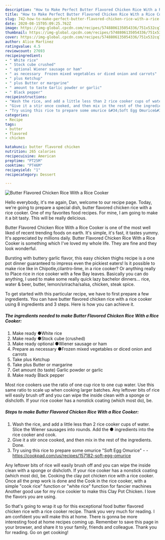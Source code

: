 ```yaml
---
description: "How to Make Perfect Butter Flavored Chicken Rice With a Rice Cooker"
title: "How to Make Perfect Butter Flavored Chicken Rice With a Rice Cooker"
slug: 742-how-to-make-perfect-butter-flavored-chicken-rice-with-a-rice-cooker
date: 2020-08-15T05:09:25.762Z
image: https://img-global.cpcdn.com/recipes/5748806135054336/751x532cq70/butter-flavored-chicken-rice-with-a-rice-cooker-recipe-main-photo.jpg
thumbnail: https://img-global.cpcdn.com/recipes/5748806135054336/751x532cq70/butter-flavored-chicken-rice-with-a-rice-cooker-recipe-main-photo.jpg
cover: https://img-global.cpcdn.com/recipes/5748806135054336/751x532cq70/butter-flavored-chicken-rice-with-a-rice-cooker-recipe-main-photo.jpg
author: Alice Martinez
ratingvalue: 4.5
reviewcount: 27693
recipeingredient:
- " White rice"
- " Stock cube crushed"
- " optional Wiener sausage or ham"
- " as necessary  Frozen mixed vegetables or diced onion and carrots"
- " plus Ketchup"
- " plus Butter or margarine"
- " amount to taste Garlic powder or garlic"
- " Black pepper"
recipeinstructions:
- "Wash the rice, and add a little less than 2 rice cooker cups of water. Slice the Wiener sausages into rounds. Add the ● ingredients into the rice cooker and cook."
- "Give it a stir once cooked, and then mix in the rest of the ingredients. Done."
- "Try using this rice to prepare some omurice &#34;Soft Egg Omurice&#34;  https://cookpad.com/us/recipes/157182-soft-egg-omurice"
categories:
- Recipe
tags:
- butter
- flavored
- chicken

katakunci: butter flavored chicken 
nutrition: 265 calories
recipecuisine: American
preptime: "PT25M"
cooktime: "PT46M"
recipeyield: "1"
recipecategory: Dessert

---
```



![Butter Flavored Chicken Rice With a Rice Cooker](https://img-global.cpcdn.com/recipes/5748806135054336/751x532cq70/butter-flavored-chicken-rice-with-a-rice-cooker-recipe-main-photo.jpg)

Hello everybody, it's me again, Dan, welcome to our recipe page. Today, we're going to prepare a special dish, butter flavored chicken rice with a rice cooker. One of my favorites food recipes. For mine, I am going to make it a bit tasty. This will be really delicious.

Butter Flavored Chicken Rice With a Rice Cooker is one of the most well liked of recent trending foods on earth. It's simple, it's fast, it tastes yummy. It's appreciated by millions daily. Butter Flavored Chicken Rice With a Rice Cooker is something which I've loved my whole life. They are fine and they look wonderful.

Bursting with buttery garlic flavor, this easy chicken thighs recipe is a one pot dinner guaranteed to impress even the pickiest eaters! Is it possible to make rice like in Chipotle,cilantro-lime, in a rice cooker? Or anything really to Place rice in rice cooker with a few Bay leaves. Basically you can do anything, I used to make some really quick lazy bachelor dinners… rice, water &amp; beer, butter, lemon/sriracha/salsa, chicken, steak spice.


To get started with this particular recipe, we have to first prepare a few ingredients. You can have butter flavored chicken rice with a rice cooker using 8 ingredients and 3 steps. Here is how you can achieve it.

<!--inarticleads1-->

##### The ingredients needed to make Butter Flavored Chicken Rice With a Rice Cooker:

1. Make ready  ●White rice
1. Make ready  ●Stock cube (crushed)
1. Make ready  optional ●Wiener sausage or ham
1. Prepare  as necessary  ●Frozen mixed vegetables or diced onion and carrots
1. Take  plus Ketchup
1. Take  plus Butter or margarine
1. Get  amount (to taste) Garlic powder or garlic
1. Make ready  Black pepper


Most rice cookers use the ratio of one cup rice to one cup water. Use this same ratio to scale up when cooking larger batches. Any leftover bits of rice will easily brush off and you can wipe the inside clean with a sponge or dishcloth. If your rice cooker has a nonstick coating (which most do), be. 

<!--inarticleads2-->

##### Steps to make Butter Flavored Chicken Rice With a Rice Cooker:

1. Wash the rice, and add a little less than 2 rice cooker cups of water. Slice the Wiener sausages into rounds. Add the ● ingredients into the rice cooker and cook.
1. Give it a stir once cooked, and then mix in the rest of the ingredients. Done.
1. Try using this rice to prepare some omurice &#34;Soft Egg Omurice&#34; -  - https://cookpad.com/us/recipes/157182-soft-egg-omurice


Any leftover bits of rice will easily brush off and you can wipe the inside clean with a sponge or dishcloth. If your rice cooker has a nonstick coating (which most do), be. Cooking the clay pot chicken rice with a rice cooker. Once all the prep work is done and the Cook in the rice cooker, with a simple &#34;cook rice&#34; function or &#34;white rice&#34; function for fancier machines Another good use for my rice cookier to make this Clay Pot Chicken. I love the flavors you are using. 

So that's going to wrap it up for this exceptional food butter flavored chicken rice with a rice cooker recipe. Thank you very much for reading. I am confident you will make this at home. There is gonna be more interesting food at home recipes coming up. Remember to save this page in your browser, and share it to your family, friends and colleague. Thank you for reading. Go on get cooking!
